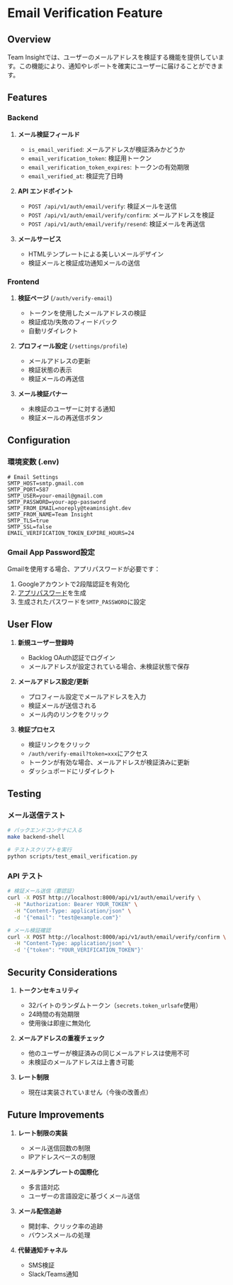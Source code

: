 # Email Verification Feature

## Overview

Team Insightでは、ユーザーのメールアドレスを検証する機能を提供しています。この機能により、通知やレポートを確実にユーザーに届けることができます。

## Features

### Backend

1. **メール検証フィールド**
   - `is_email_verified`: メールアドレスが検証済みかどうか
   - `email_verification_token`: 検証用トークン
   - `email_verification_token_expires`: トークンの有効期限
   - `email_verified_at`: 検証完了日時

2. **API エンドポイント**
   - `POST /api/v1/auth/email/verify`: 検証メールを送信
   - `POST /api/v1/auth/email/verify/confirm`: メールアドレスを検証
   - `POST /api/v1/auth/email/verify/resend`: 検証メールを再送信

3. **メールサービス**
   - HTMLテンプレートによる美しいメールデザイン
   - 検証メールと検証成功通知メールの送信

### Frontend

1. **検証ページ** (`/auth/verify-email`)
   - トークンを使用したメールアドレスの検証
   - 検証成功/失敗のフィードバック
   - 自動リダイレクト

2. **プロフィール設定** (`/settings/profile`)
   - メールアドレスの更新
   - 検証状態の表示
   - 検証メールの再送信

3. **メール検証バナー**
   - 未検証のユーザーに対する通知
   - 検証メールの再送信ボタン

## Configuration

### 環境変数 (.env)

```env
# Email Settings
SMTP_HOST=smtp.gmail.com
SMTP_PORT=587
SMTP_USER=your-email@gmail.com
SMTP_PASSWORD=your-app-password
SMTP_FROM_EMAIL=noreply@teaminsight.dev
SMTP_FROM_NAME=Team Insight
SMTP_TLS=true
SMTP_SSL=false
EMAIL_VERIFICATION_TOKEN_EXPIRE_HOURS=24
```

### Gmail App Password設定

Gmailを使用する場合、アプリパスワードが必要です：

1. Googleアカウントで2段階認証を有効化
2. [アプリパスワード](https://myaccount.google.com/apppasswords)を生成
3. 生成されたパスワードを`SMTP_PASSWORD`に設定

## User Flow

1. **新規ユーザー登録時**
   - Backlog OAuth認証でログイン
   - メールアドレスが設定されている場合、未検証状態で保存

2. **メールアドレス設定/更新**
   - プロフィール設定でメールアドレスを入力
   - 検証メールが送信される
   - メール内のリンクをクリック

3. **検証プロセス**
   - 検証リンクをクリック
   - `/auth/verify-email?token=xxx`にアクセス
   - トークンが有効な場合、メールアドレスが検証済みに更新
   - ダッシュボードにリダイレクト

## Testing

### メール送信テスト

```bash
# バックエンドコンテナに入る
make backend-shell

# テストスクリプトを実行
python scripts/test_email_verification.py
```

### API テスト

```bash
# 検証メール送信（要認証）
curl -X POST http://localhost:8000/api/v1/auth/email/verify \
  -H "Authorization: Bearer YOUR_TOKEN" \
  -H "Content-Type: application/json" \
  -d '{"email": "test@example.com"}'

# メール検証確認
curl -X POST http://localhost:8000/api/v1/auth/email/verify/confirm \
  -H "Content-Type: application/json" \
  -d '{"token": "YOUR_VERIFICATION_TOKEN"}'
```

## Security Considerations

1. **トークンセキュリティ**
   - 32バイトのランダムトークン（`secrets.token_urlsafe`使用）
   - 24時間の有効期限
   - 使用後は即座に無効化

2. **メールアドレスの重複チェック**
   - 他のユーザーが検証済みの同じメールアドレスは使用不可
   - 未検証のメールアドレスは上書き可能

3. **レート制限**
   - 現在は実装されていません（今後の改善点）

## Future Improvements

1. **レート制限の実装**
   - メール送信回数の制限
   - IPアドレスベースの制限

2. **メールテンプレートの国際化**
   - 多言語対応
   - ユーザーの言語設定に基づくメール送信

3. **メール配信追跡**
   - 開封率、クリック率の追跡
   - バウンスメールの処理

4. **代替通知チャネル**
   - SMS検証
   - Slack/Teams通知